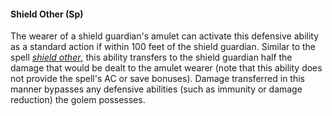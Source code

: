 #### **Shield Other** (Sp)

The wearer of a shield guardian's amulet can activate this defensive ability as a standard action if within 100 feet of the shield guardian. Similar to the spell *[shield other]*, this ability transfers to the shield guardian half the damage that would be dealt to the amulet wearer (note that this ability does not provide the spell's AC or save bonuses). Damage transferred in this manner bypasses any defensive abilities (such as immunity or damage reduction) the golem possesses.

[shield other]: :d20-spell:shield-other